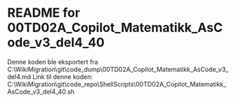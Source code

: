 # README for 00TD02A_Copilot_Matematikk_AsCode_v3_del4_40
Denne koden ble eksportert fra C:\WikiMigration\git\code_dump\00TD02A_Copilot_Matematikk_AsCode_v3_del4.md
Link til denne koden: C:\WikiMigration\git\code_repo\ShellScripts\00TD02A_Copilot_Matematikk_AsCode_v3_del4_40.sh
